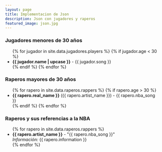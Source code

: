 ```yaml
---
layout: page
title: Implementacion de Json
description: Json con jugadores y raperos
featured_image: json.jpg
---
```


<h3>Jugadores menores de 30 años</h3>
<ul>
{% for jugador in site.data.jugadores.players %}
    {% if jugador.age < 30 %}
        <li><strong>{{ jugador.name | upcase }}</strong> - {{ jugador.song }}</li>
    {% endif %}
{% endfor %}
</ul>

<h3>Raperos mayores de 30 años</h3>
<ul>
{% for rapero in site.data.raperos.rappers %}
    {% if rapero.age > 30 %}
        <li><strong>{{ rapero.real_name }}</strong> ({{ rapero.artist_name }}) - {{ rapero.nba_song }}</li>
    {% endif %}
{% endfor %}
</ul>

<h3>Raperos y sus referencias a la NBA</h3>
<ul>
{% for rapero in site.data.raperos.rappers %}
    <li>
        <strong>{{ rapero.artist_name }}</strong> - "{{ rapero.nba_song }}"  
        <br><em>Información:</em> {{ rapero.information }}
    </li>
{% endfor %}
</ul>

